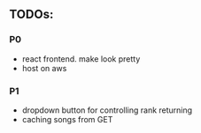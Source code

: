 ## TODOs:

### P0
- react frontend. make look pretty
- host on aws

### P1
- dropdown button for controlling rank returning
- caching songs from GET
